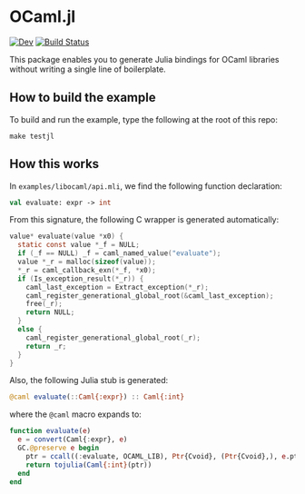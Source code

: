 # OCaml.jl

[![Dev](https://img.shields.io/badge/docs-dev-blue.svg)](https://jonathan-laurent.github.io/OCaml.jl/dev)
[![Build Status](https://travis-ci.org/jonathan-laurent/OCaml.jl.svg?branch=master)](https://travis-ci.org/jonathan-laurent/OCaml.jl)

This package enables you to generate Julia bindings for OCaml libraries without
writing a single line of boilerplate.

## How to build the example

To build and run the example, type the following at the root of this repo:

```
make testjl
```

## How this works

In `examples/libocaml/api.mli`, we find the following function declaration:

```ocaml
val evaluate: expr -> int
```

From this signature, the following C wrapper is generated automatically:

```c
value* evaluate(value *x0) {
  static const value *_f = NULL;
  if (_f == NULL) _f = caml_named_value("evaluate");
  value *_r = malloc(sizeof(value));
  *_r = caml_callback_exn(*_f, *x0);
  if (Is_exception_result(*_r)) {
    caml_last_exception = Extract_exception(*_r);
    caml_register_generational_global_root(&caml_last_exception);
    free(_r);
    return NULL;
  }
  else {
    caml_register_generational_global_root(_r);
    return _r;
  }
}
```

Also, the following Julia stub is generated:

```julia
@caml evaluate(::Caml{:expr}) :: Caml{:int}
```

where the `@caml` macro expands to:

```julia
function evaluate(e)
  e = convert(Caml{:expr}, e)
  GC.@preserve e begin
    ptr = ccall((:evaluate, OCAML_LIB), Ptr{Cvoid}, (Ptr{Cvoid},), e.ptr)
    return tojulia(Caml{:int}(ptr))
  end
end
```